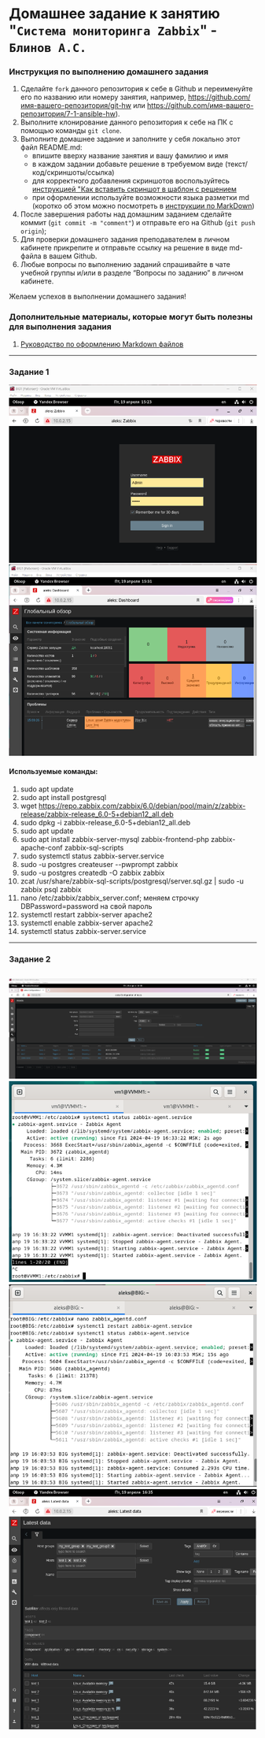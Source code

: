 # Домашнее задание к занятию "`Система мониторинга Zabbix`" - `Блинов А.С.`


### Инструкция по выполнению домашнего задания

   1. Сделайте `fork` данного репозитория к себе в Github и переименуйте его по названию или номеру занятия, например, https://github.com/имя-вашего-репозитория/git-hw или  https://github.com/имя-вашего-репозитория/7-1-ansible-hw).
   2. Выполните клонирование данного репозитория к себе на ПК с помощью команды `git clone`.
   3. Выполните домашнее задание и заполните у себя локально этот файл README.md:
      - впишите вверху название занятия и вашу фамилию и имя
      - в каждом задании добавьте решение в требуемом виде (текст/код/скриншоты/ссылка)
      - для корректного добавления скриншотов воспользуйтесь [инструкцией "Как вставить скриншот в шаблон с решением](https://github.com/netology-code/sys-pattern-homework/blob/main/screen-instruction.md)
      - при оформлении используйте возможности языка разметки md (коротко об этом можно посмотреть в [инструкции  по MarkDown](https://github.com/netology-code/sys-pattern-homework/blob/main/md-instruction.md))
   4. После завершения работы над домашним заданием сделайте коммит (`git commit -m "comment"`) и отправьте его на Github (`git push origin`);
   5. Для проверки домашнего задания преподавателем в личном кабинете прикрепите и отправьте ссылку на решение в виде md-файла в вашем Github.
   6. Любые вопросы по выполнению заданий спрашивайте в чате учебной группы и/или в разделе “Вопросы по заданию” в личном кабинете.
   
Желаем успехов в выполнении домашнего задания!
   
### Дополнительные материалы, которые могут быть полезны для выполнения задания

1. [Руководство по оформлению Markdown файлов](https://gist.github.com/Jekins/2bf2d0638163f1294637#Code)

---

### Задание 1
![Скриншот 1](https://github.com/AleksanderB5/sys-pattern-homework-8-2/blob/main/img/1-1Z.png)
![Скриншот 2](https://github.com/AleksanderB5/sys-pattern-homework-8-2/blob/main/img/1-2Z.png)

#### Используемые команды:

   1. sudo apt update
   2. sudo apt install postgresql
   3. wget https://repo.zabbix.com/zabbix/6.0/debian/pool/main/z/zabbix-release/zabbix-release_6.0-5+debian12_all.deb
   4. sudo dpkg -i zabbix-release_6.0-5+debian12_all.deb
   5. sudo apt update
   6. sudo apt install zabbix-server-mysql zabbix-frontend-php zabbix-apache-conf zabbix-sql-scripts
   7. sudo systemctl status zabbix-server.service
   8. sudo -u postgres createuser --pwprompt zabbix
   9. sudo -u postgres createdb -O zabbix zabbix
   10. zcat /usr/share/zabbix-sql-scripts/postgresql/server.sql.gz | sudo -u zabbix psql zabbix
   11. nano /etc/zabbix/zabbix_server.conf; меняем строчку DBPassword=password на свой пароль
   12. systemctl restart zabbix-server apache2
   13. systemctl enable zabbix-server apache2 
   14. systemctl status zabbix-server.service

---

### Задание 2
![Скриншот 1](https://github.com/AleksanderB5/sys-pattern-homework-8-2/blob/main/img/2-1Z.png)
![Скриншот 2](https://github.com/AleksanderB5/sys-pattern-homework-8-2/blob/main/img/2-2Z.png)
![Скриншот 3](https://github.com/AleksanderB5/sys-pattern-homework-8-2/blob/main/img/2-3Z.png)
![Скриншот 4](https://github.com/AleksanderB5/sys-pattern-homework-8-2/blob/main/img/2-4Z.png)
---
